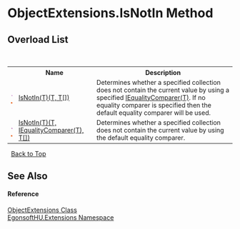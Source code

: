 # ObjectExtensions.IsNotIn Method 
 


## Overload List
&nbsp;<table><tr><th></th><th>Name</th><th>Description</th></tr><tr><td>![Public method](media/pubmethod.gif "Public method")![Static member](media/static.gif "Static member")</td><td><a href="a9aff196-1a57-d580-b789-d1d451918889.md">IsNotIn(T)(T, T[])</a></td><td>
Determines whether a specified collection does not contain the current value by using a specified <a href="http://msdn2.microsoft.com/en-us/library/ms132151" target="_blank">IEqualityComparer(T)</a>. If no equality comparer is specified then the default equality comparer will be used.</td></tr><tr><td>![Public method](media/pubmethod.gif "Public method")![Static member](media/static.gif "Static member")</td><td><a href="a5d63c3a-f1a6-516b-9557-b9368d7b2e3d.md">IsNotIn(T)(T, IEqualityComparer(T), T[])</a></td><td>
Determines whether a specified collection does not contain the current value by using the default equality comparer.</td></tr></table>&nbsp;
<a href="#objectextensions.isnotin-method">Back to Top</a>

## See Also


#### Reference
<a href="0ae3de50-bf50-0f13-79f9-e1b2fe936219.md">ObjectExtensions Class</a><br /><a href="4964ee26-fcfd-8bcf-015a-9894fbfc7ff9.md">EgonsoftHU.Extensions Namespace</a><br />